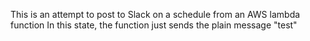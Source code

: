 This is an attempt to post to Slack on a schedule from an AWS lambda function
In this state, the function just sends the plain message "test"
